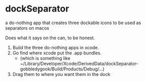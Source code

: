 # dockSeparator
a do-nothing app that creates three dockable icons to be used as separators on macos

Does what it says on the can, to be honest.  
1. Build the three do-nothing apps in xcode.  
2. Go find where xcode put the .app bundles.  
    * (which is something like ~/Library/Developer/Xcode/DerivedData/dockSeparator-gobbledygook/Build/Products/Debug/...)  
3. Drag them to where you want them in the dock

